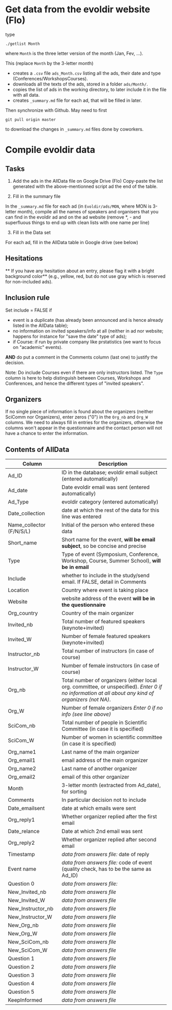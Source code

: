 
# Get data from the evoldir website (Flo)

type
```
./getlist Month
```
where `Month` is the three letter version of the month (Jan, Fev, ...). 

This (replace `Month` by the 3-letter month)
- creates a `.csv` file `ads_Month.csv` listing all the ads, their date and type (Conferences/WorkshopsCourses).
- downloads all the texts of the ads, stored in a folder `ads/Month/`.
- copies the list of ads in the working directory, to later include it in the file with all data.
- creates `_summary.md` file for each ad, that will be filled in later.

Then synchronize with Github. May need to first
```{sh}
git pull origin master
```
to download the changes in `_summary.md` files done by coworkers. 

# Compile evoldir data

## Tasks

 1) Add the ads in the AllData file on Google Drive (Flo)
   Copy-paste the list generated with the above-mentionned script ad the end of the table.

 2) Fill in the summary file

  In the `_summary.md` file for each ad (in `Evoldir/ads/MON`, where MON is 3-letter month), compile all the names of speakers and organisers that you can find in the evoldir ad and on the ad website (remove *, - and superfluous things to end up with clean lists with one name per line)

 3) Fill in the Data set

   For each ad, fill in the AllData table in Google drive (see below)

## Hesitations

** If you have any hesitation about an entry, please flag it with a bright background color** (e.g., yellow, red, but do not use gray which is reserved for non-included ads).

## Inclusion rule

Set include = FALSE if

 - event is a duplicate (has already been announced and is hence already listed in the AllData table);
 - no information on invited speakers/info at all (neither in ad nor website; happens for instance for "save the date" type of ads);
 - if Course: if run by private company like prstatistics (we want to focus on "academic" events). 

**AND** do put a comment in the Comments column (last one) to justify the decision. 

Note: Do include Courses even if there are only instructors listed. The `Type` column is here to help distinguish between Courses, Workshops and Conferences, and hence the different types of "invited speakers". 

## Organizers

If no single piece of information is found about the organizers (neither SciComm nor Organizers), enter zeros ("0") in the `Org_nb` and `Org_W` columns. We need to always fill in entries for the organizers, otherwise the columns won't appear in the questionnaire and the contact person will not have a chance to enter the information.

## Contents of AllData

Column | Description
-------|------------- 
Ad_ID | ID in the database; evoldir email subject (entered automatically)
Ad_date | Date evoldir email was sent (entered automatically)
Ad_Type | evoldir category (entered automatically)
Date_collection | date at which the rest of the data for this line was entered
Name_collector (F/N/S/L) | Initial of the person who entered these data
Short_name | Short name for the event, **will be email subject**, so be concise and precise
Type | Type of event (Symposium, Conference, Workshop, Course, Summer School), **will be in email**
Include | whether to include in the study/send email. If FALSE, detail in Comments
Location | Country where event is taking place
Website | website address of the event **will be in the questionnaire**
Org_country | Country of the main organizer	
Invited_nb | Total number of featured speakers (keynote+invited)	
Invited_W	| Number of female featured speakers (keynote+invited)
Instructor_nb | Total number of instructors (in case of course)	
Instructor_W | Number of female instructors (in case of course)	
Org_nb | Total number of organizers (either local org. committee, or unspecified). *Enter 0 if no information at all about any kind of organizers (not NA)*.	
Org_W	| Number of female organizers *Enter 0 if no info (see line above)*
SciCom_nb | Total number of people in Scientific Committee (in case it is specified)	
SciCom_W | Number of women in scientific committee (in case it is specified)
Org_name1 | Last name of the main organizer	
Org_email1	| email address of the  main organizer
Org_name2 | Last name of another organizer	
Org_email2 | email of this other organizer	
Month	| 3-letter month (extracted from Ad_date), for sorting
Comments | In particular decision not to include
Date_emailsent | date at which emails were sent	
Org_reply1 | Whether organizer replied	after the first email
Date_relance | Date at which 2nd email was sent
Org_reply2 | Whether organizer replied after second email
Timestamp	| *data from answers file:* date of reply
Event name | *data from answers file:* code of event (quality check, has to be the same as Ad_ID)
Question 0 | *data from answers file:* 
New_Invited_nb	| *data from answers file*
New_Invited_W | *data from answers file*
New_Instructor_nb | *data from answers file*
New_Instructor_W | *data from answers file*
New_Org_nb | *data from answers file*
New_Org_W | *data from answers file*
New_SciCom_nb | *data from answers file*
New_SciCom_W | *data from answers file*
Question 1 | *data from answers file*
Question 2 | *data from answers file*
Question 3 | *data from answers file*
Question 4 | *data from answers file*
Question 5 | *data from answers file*
KeepInformed | *data from answers file*
